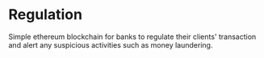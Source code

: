 # Regulation
 Simple ethereum blockchain for banks to regulate their clients' transaction and alert any suspicious activities such as money laundering.
